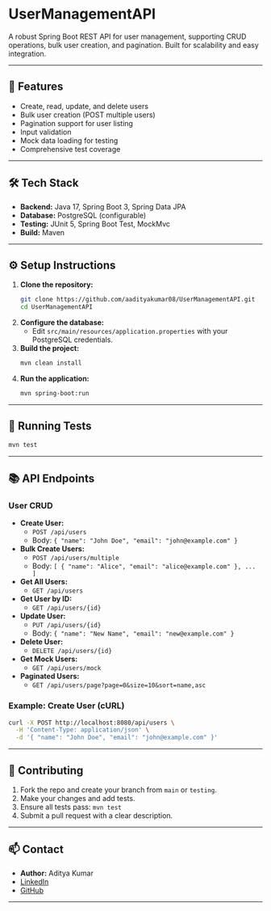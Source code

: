 # UserManagementAPI

A robust Spring Boot REST API for user management, supporting CRUD operations, bulk user creation, and pagination. Built for scalability and easy integration.

---

## 🚀 Features
- Create, read, update, and delete users
- Bulk user creation (POST multiple users)
- Pagination support for user listing
- Input validation
- Mock data loading for testing
- Comprehensive test coverage

---

## 🛠️ Tech Stack
- **Backend:** Java 17, Spring Boot 3, Spring Data JPA
- **Database:** PostgreSQL (configurable)
- **Testing:** JUnit 5, Spring Boot Test, MockMvc
- **Build:** Maven

---

## ⚙️ Setup Instructions

1. **Clone the repository:**
   ```bash
   git clone https://github.com/aadityakumar08/UserManagementAPI.git
   cd UserManagementAPI
   ```
2. **Configure the database:**
   - Edit `src/main/resources/application.properties` with your PostgreSQL credentials.
3. **Build the project:**
   ```bash
   mvn clean install
   ```
4. **Run the application:**
   ```bash
   mvn spring-boot:run
   ```

---

## 🧪 Running Tests

```bash
mvn test
```

---

## 📚 API Endpoints

### User CRUD
- **Create User:**
  - `POST /api/users`
  - Body: `{ "name": "John Doe", "email": "john@example.com" }`
- **Bulk Create Users:**
  - `POST /api/users/multiple`
  - Body: `[ { "name": "Alice", "email": "alice@example.com" }, ... ]`
- **Get All Users:**
  - `GET /api/users`
- **Get User by ID:**
  - `GET /api/users/{id}`
- **Update User:**
  - `PUT /api/users/{id}`
  - Body: `{ "name": "New Name", "email": "new@example.com" }`
- **Delete User:**
  - `DELETE /api/users/{id}`
- **Get Mock Users:**
  - `GET /api/users/mock`
- **Paginated Users:**
  - `GET /api/users/page?page=0&size=10&sort=name,asc`

### Example: Create User (cURL)
```bash
curl -X POST http://localhost:8080/api/users \
  -H 'Content-Type: application/json' \
  -d '{ "name": "John Doe", "email": "john@example.com" }'
```

---

## 🤝 Contributing

1. Fork the repo and create your branch from `main` or `testing`.
2. Make your changes and add tests.
3. Ensure all tests pass: `mvn test`
4. Submit a pull request with a clear description.

---

## 📫 Contact
- **Author:** Aditya Kumar
- [LinkedIn](https://www.linkedin.com/in/aditya-kumar-302795254/)
- [GitHub](https://github.com/aadityakumar08)

--- 